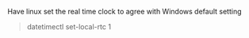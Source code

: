 Have linux set the real time clock to agree with Windows default setting 

> datetimectl set-local-rtc 1